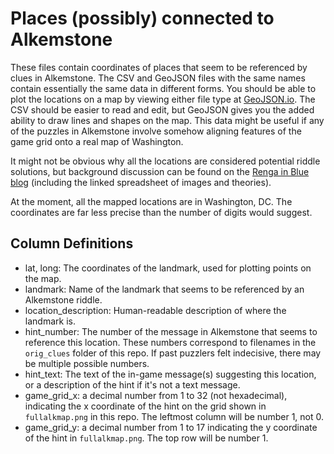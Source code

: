 # Places (possibly) connected to Alkemstone

These files contain coordinates of places that seem to be referenced by clues in Alkemstone. The CSV and GeoJSON files with the same names contain essentially the same data in different forms. You should be able to plot the locations on a map by viewing either file type at [GeoJSON.io](http://geojson.io/). The CSV should be easier to read and edit, but GeoJSON gives you the added ability to draw lines and shapes on the map. This data might be useful if any of the puzzles in Alkemstone involve somehow aligning features of the game grid onto a real map of Washington.

It might not be obvious why all the locations are considered potential riddle solutions, but background discussion can be found on the [Renga in Blue blog](https://bluerenga.blog/tag/alkemstone/?order=ASC) (including the linked spreadsheet of images and theories).

At the moment, all the mapped locations are in Washington, DC. The coordinates are far less precise than the number of digits would suggest.

## Column Definitions

- lat, long: The coordinates of the landmark, used for plotting points on the map.
- landmark: Name of the landmark that seems to be referenced by an Alkemstone riddle.
- location_description: Human-readable description of where the landmark is.
- hint_number: The number of the message in Alkemstone that seems to reference this location. These numbers correspond to filenames in the `orig_clues` folder of this repo. If past puzzlers felt indecisive, there may be multiple possible numbers.
- hint_text: The text of the in-game message(s) suggesting this location, or a description of the hint if it's not a text message.
- game_grid_x: a decimal number from 1 to 32 (not hexadecimal), indicating the x coordinate of the hint on the grid shown in `fullalkmap.png` in this repo. The leftmost column will be number 1, not 0.
- game_grid_y: a decimal number from 1 to 17 indicating the y coordinate of the hint in `fullalkmap.png`. The top row will be number 1.
